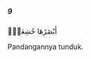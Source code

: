 ##### 9

<span class="ayah">أَبْصَٰرُهَا خَٰشِعَةٌۭ</span>

<span class="ayah_translation">Pandangannya tunduk.</span>
